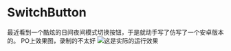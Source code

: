 # SwitchButton
最近看到一个酷炫的日间夜间模式切换按钮，于是就动手写了仿写了一个安卓版本的。
PO上效果图，录制的不太好
![这是实际的运行效果][1]

[1]: https://github.com/BaymaxTong/SwitchButton/blob/master/gifImage/SwitchButton.gif

